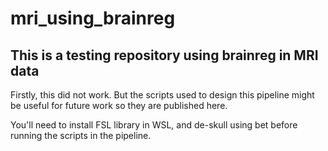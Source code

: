 # mri_using_brainreg

## This is a testing repository using brainreg in MRI data

Firstly, this did not work. But the scripts used to design this pipeline might be useful for future work so they are published here.

You'll need to install FSL library in WSL, and de-skull using bet before running the scripts in the pipeline.
